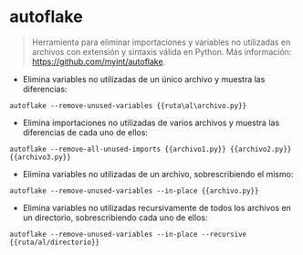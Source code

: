 # autoflake

> Herramienta para eliminar importaciones y variables no utilizadas en archivos con extensión y sintaxis válida en Python.
> Más información: <https://github.com/myint/autoflake>.

- Elimina variables no utilizadas de un único archivo y muestra las diferencias:

`autoflake --remove-unused-variables {{ruta\al\archivo.py}}`

- Elimina importaciones no utilizadas de varios archivos y muestra las diferencias de cada uno de ellos:

`autoflake --remove-all-unused-imports {{archivo1.py}} {{archivo2.py}} {{archivo3.py}}`

- Elimina variables no utilizadas de un archivo, sobrescribiendo el mismo:

`autoflake --remove-unused-variables --in-place {{archivo.py}}`

- Elimina variables no utilizadas recursivamente de todos los archivos en un directorio, sobrescribiendo cada uno de ellos:

`autoflake --remove-unused-variables --in-place --recursive {{ruta/al/directorio}}`
